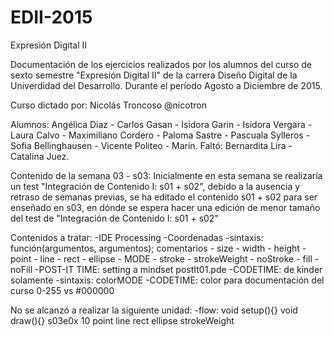 # EDII-2015
Expresión Digital II

Documentación de los ejercicios realizados por los alumnos del curso de sexto semestre "Expresión Digital II" de la carrera Diseño Digital de la Univerdidad del Desarrollo.
Durante el período Agosto a Diciembre de 2015.

Curso dictado por:
Nicolás Troncoso @nicotron

Alumnos:
Angélica Diaz - Carlos Gasan - Isidora Garin - Isidora Vergara - Laura Calvo - Maximiliano Cordero - Paloma Sastre - Pascuala Sylleros - Sofia Bellinghausen - Vicente Politeo - Marin.
Faltó: Bernardita Lira - Catalina Juez.

Contenido de la semana 03 - s03: 
Inicialmente en esta semana se realizaría un test "Integración de Contenido I: s01 + s02", debido a la ausencia y retraso de semanas previas, se ha editado el contenido s01 + s02 para ser enseñado en s03, en dónde se espera hacer una edición de menor tamaño del test de "Integración de Contenido I: s01 + s02"

Contenidos a tratar:
-IDE Processing
-Coordenadas
-sintaxis: función(argumentos, argumentos);
  comentarios - size - width - height - point - line - rect - ellipse - MODE - stroke - strokeWeight - noStroke - fill - noFill
-POST-IT TIME: setting a mindset postIt01.pde
-CODETIME: de kinder solamente
-sintaxis: colorMODE
-CODETIME: color para documentación del curso 0-255 vs #000000

No se alcanzó a realizar la siguiente unidad:
-flow: void setup(){} void draw(){}
s03e0x 10 point line rect ellipse strokeWeight
